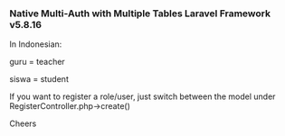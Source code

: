 ### Native Multi-Auth with Multiple Tables Laravel Framework v5.8.16

In Indonesian:

guru = teacher

siswa = student

If you want to register a role/user, just switch between the model under RegisterController.php->create()

Cheers
